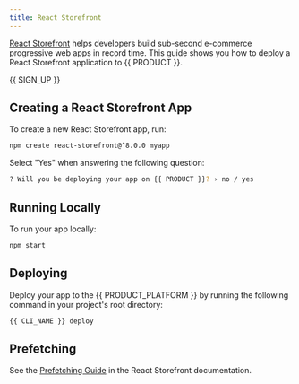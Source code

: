 ```yaml
---
title: React Storefront
---
```


[React Storefront](https://docs.reactstorefront.io) helps developers build sub-second e-commerce progressive web apps in record time. This guide shows you how to deploy a React Storefront application to {{ PRODUCT }}.

{{ SIGN_UP }}

## Creating a React Storefront App

To create a new React Storefront app, run:

```bash
npm create react-storefront@^8.0.0 myapp
```

Select "Yes" when answering the following question:

```bash
? Will you be deploying your app on {{ PRODUCT }}? › no / yes
```

## Running Locally

To run your app locally:

```bash
npm start
```

## Deploying

Deploy your app to the {{ PRODUCT_PLATFORM }} by running the following command in your project's root directory:

```bash
{{ CLI_NAME }} deploy
```

## Prefetching

See the [Prefetching Guide](https://docs.reactstorefront.io/guides/prefetching) in the React Storefront documentation.
